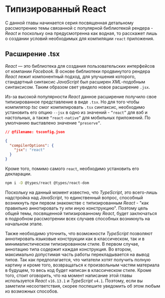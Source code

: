 # Типизированный React

С данной главы начинается серия посвященная детальному рассмотрению темы связанной с популярной библиотекой рендера - _React_ и поскольку она предусмотренна как водная, то расскажет лишь о создании условий необходимых для компиляции `react` приложения.

## Расширение .tsx

_React_ — это библиотека для создания пользовательских интерфейсов от компании _Facebook_. В основе библиотеки продвинутого рендера _React_ лежит компонентный подход, для улучшения которого, стандартный синтаксис _JavaScript_ был расширен _XML_-подобным синтаксисом. Таким образом свет увидело новое расширение `.jsx`.

Из-за высокой популярности _React_ данное расширение получило свое типизированное представление в виде `.tsx`. Но для того чтобы компилятор _tsc_ смог компилировать `.tsx` синтаксис, необходимо установить его опцию `--jsx` в одно из значений - `“react”` для вэб и настольных, а также `“react-native”` для мобильных приложений. По умолчанию выставлено значение `“preserve”`.

```json
// @filename: tsconfig.json

{
  "compilerOptions": {
    "jsx": "react"
  }
}
```

Кроме того, помимо самого `react`, необходимо установить его декларации.

```sh
npm i -D @types/react @types/react-dom
```

Поскольку на данный момент известно, что _TypeScript_, это всего-лишь надстройка над _JavaScript_, то единственный вопрос, способный возникнуть при первом знакомстве с типизированным _React_ - "как правильно аннотировать ту или иную конструкцию". Поэтому цель общей темы, посвященной типизированному _React_, будет заключаться в подробном рассмотрении всех случаев способных возникнуть на начальном этапе.

Также необходимо уточнить, что возможности _TypeScript_ позволяют аннотировать языковые конструкции как в классическом, так и в минималистическом типизированном стиле. В первом случае, аннотацию типа содержит каждая конструкция. Во втором, максимально допустимая часть работы перекладывается на _вывод типов_. Так как предполагается, что читатели хотят получить полную картину и кроме того, возвращаться к произвольным частям материала в будущем, то весь код будет написан в классическом стиле. Кроме того, стоит оговорить, что на момент написание этой главы используется _React_ `v16.13.1` и _TypeScript_ `v4.1`. Поэтому, если вы заметили несоответствия, скорее поспешите уведомить об этом любым из возможных способов.
